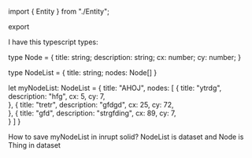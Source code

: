import { Entity } from "./Entity";

export 

I have this typescript types:

type Node = {
    title: string;
    description: string;
    cx: number;
    cy: number;
}

type NodeList = {
    title: string;
    nodes: Node[]
}

let myNodeList: NodeList = {
    title: "AHOJ",
    nodes: [
        {
            title: "ytrdg",
            description: "hfg",
            cx: 5,
            cy: 7,    
        },
        {
            title: "tretr",
            description: "gfdgd",
            cx: 25,
            cy: 72,    
        },
        {
            title: "gfd",
            description: "strgfding",
            cx: 89,
            cy: 7,    
        }
    ]
}

How to save myNodeList in inrupt solid? NodeList is dataset and Node is Thing in dataset
